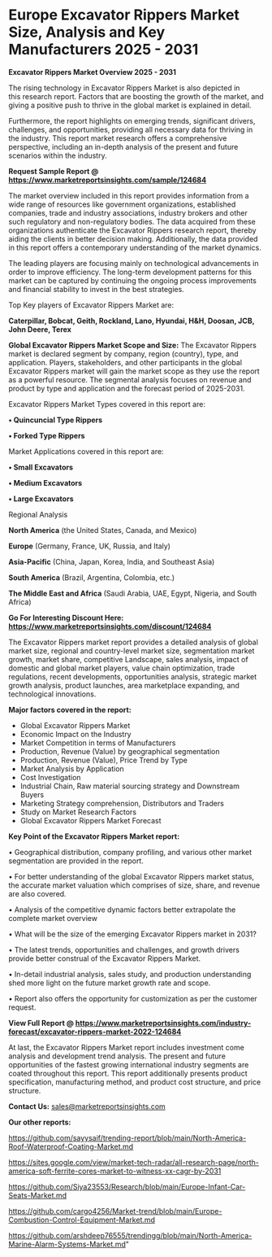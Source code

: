 # Europe Excavator Rippers Market Size, Analysis and Key Manufacturers 2025 - 2031

<Strong> Excavator Rippers Market Overview 2025 - 2031</strong>

The rising technology in Excavator Rippers Market is also depicted in this research report. Factors that are boosting the growth of the market, and giving a positive push to thrive in the global market is explained in detail.

Furthermore, the report highlights on emerging trends, significant drivers, challenges, and opportunities, providing all necessary data for thriving in the industry. This report market research offers a comprehensive perspective, including an in-depth analysis of the present and future scenarios within the industry.

<strong>Request Sample Report @ <a href=https://www.marketreportsinsights.com/sample/124684>https://www.marketreportsinsights.com/sample/124684</a></strong>

The market overview included in this report provides information from a wide range of resources like government organizations, established companies, trade and industry associations, industry brokers and other such regulatory and non-regulatory bodies. The data acquired from these organizations authenticate the Excavator Rippers research report, thereby aiding the clients in better decision making. Additionally, the data provided in this report offers a contemporary understanding of the market dynamics.

The leading players are focusing mainly on technological advancements in order to improve efficiency. The long-term development patterns for this market can be captured by continuing the ongoing process improvements and financial stability to invest in the best strategies.

Top Key players of Excavator Rippers Market are:

<strong>Caterpillar, Bobcat, Geith, Rockland, Lano, Hyundai, H&H, Doosan, JCB, John Deere, Terex</strong>

<strong><b>Global Excavator Rippers Market Scope and Size:</b></strong>
The Excavator Rippers market is declared segment by company, region (country), type, and application. Players, stakeholders, and other participants in the global Excavator Rippers market will gain the market scope as they use the report as a powerful resource. The segmental analysis focuses on revenue and product by type and application and the forecast period of 2025-2031.

Excavator Rippers Market Types covered in this report are:

<strong>• Quincuncial Type Rippers

• Forked Type Rippers</strong>

Market Applications covered in this report are:

<strong>• Small Excavators

• Medium Excavators

• Large Excavators</strong> 

Regional Analysis

<strong>North America</strong> (the United States, Canada, and Mexico)

<strong>Europe</strong> (Germany, France, UK, Russia, and Italy)

<strong>Asia-Pacific</strong> (China, Japan, Korea, India, and Southeast Asia)

<strong>South America</strong> (Brazil, Argentina, Colombia, etc.)

<strong>The Middle East and Africa</strong> (Saudi Arabia, UAE, Egypt, Nigeria, and South Africa)

<strong>Go For Interesting Discount Here: <a href=https://www.marketreportsinsights.com/discount/124684>https://www.marketreportsinsights.com/discount/124684</a></strong>

The Excavator Rippers market report provides a detailed analysis of global market size, regional and country-level market size, segmentation market growth, market share, competitive Landscape, sales analysis, impact of domestic and global market players, value chain optimization, trade regulations, recent developments, opportunities analysis, strategic market growth analysis, product launches, area marketplace expanding, and technological innovations.

<strong><b>Major factors covered in the report:</b></strong>
<ul>
  <li>Global Excavator Rippers Market </li>
  <li>Economic Impact on the Industry</li>
  <li>Market Competition in terms of Manufacturers</li>
  <li>Production, Revenue (Value) by geographical segmentation</li>
  <li>Production, Revenue (Value), Price Trend by Type</li>
  <li>Market Analysis by Application</li>
  <li>Cost Investigation</li>
  <li>Industrial Chain, Raw material sourcing strategy and Downstream Buyers</li>
  <li>Marketing Strategy comprehension, Distributors and Traders</li>
  <li>Study on Market Research Factors</li>
  <li>Global Excavator Rippers Market Forecast</li>
</ul>

<strong><b>Key Point of the Excavator Rippers Market report:</b></strong>

• Geographical distribution, company profiling, and various other market segmentation are provided in the report.

• For better understanding of the global Excavator Rippers market status, the accurate market valuation which comprises of size, share, and revenue are also covered.

• Analysis of the competitive dynamic factors better extrapolate the complete market overview

• What will be the size of the emerging Excavator Rippers market in 2031?

• The latest trends, opportunities and challenges, and growth drivers provide better construal of the Excavator Rippers Market.

• In-detail industrial analysis, sales study, and production understanding shed more light on the future market growth rate and scope.

• Report also offers the opportunity for customization as per the customer request.

<strong><b>View Full Report @ <a href=https://www.marketreportsinsights.com/industry-forecast/excavator-rippers-market-2022-124684>https://www.marketreportsinsights.com/industry-forecast/excavator-rippers-market-2022-124684</a></b></strong>


At last, the Excavator Rippers Market report includes investment come analysis and development trend analysis. The present and future opportunities of the fastest growing international industry segments are coated throughout this report. This report additionally presents product specification, manufacturing method, and product cost structure, and price structure.

<strong>Contact Us:</strong>
sales@marketreportsinsights.com

<strong>Our other reports:</strong>

<a href=https://github.com/sayysaif/trending-report/blob/main/North-America-Roof-Waterproof-Coating-Market.md>https://github.com/sayysaif/trending-report/blob/main/North-America-Roof-Waterproof-Coating-Market.md</a>

<a href=https://sites.google.com/view/market-tech-radar/all-research-page/north-america-soft-ferrite-cores-market-to-witness-xx-cagr-by-2031>https://sites.google.com/view/market-tech-radar/all-research-page/north-america-soft-ferrite-cores-market-to-witness-xx-cagr-by-2031</a>

<a href=https://github.com/Siya23553/Research/blob/main/Europe-Infant-Car-Seats-Market.md>https://github.com/Siya23553/Research/blob/main/Europe-Infant-Car-Seats-Market.md</a>

<a href=https://github.com/cargo4256/Market-trend/blob/main/Europe-Combustion-Control-Equipment-Market.md>https://github.com/cargo4256/Market-trend/blob/main/Europe-Combustion-Control-Equipment-Market.md</a>

<a href=https://github.com/arshdeep76555/trendingg/blob/main/North-America-Marine-Alarm-Systems-Market.md>https://github.com/arshdeep76555/trendingg/blob/main/North-America-Marine-Alarm-Systems-Market.md</a>"
